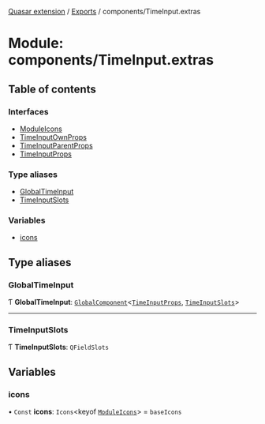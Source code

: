[Quasar extension](../index.md) / [Exports](../modules.md) / components/TimeInput.extras

# Module: components/TimeInput.extras

## Table of contents

### Interfaces

- [ModuleIcons](../interfaces/components_TimeInput_extras.ModuleIcons.md)
- [TimeInputOwnProps](../interfaces/components_TimeInput_extras.TimeInputOwnProps.md)
- [TimeInputParentProps](../interfaces/components_TimeInput_extras.TimeInputParentProps.md)
- [TimeInputProps](../interfaces/components_TimeInput_extras.TimeInputProps.md)

### Type aliases

- [GlobalTimeInput](components_TimeInput_extras.md#globaltimeinput)
- [TimeInputSlots](components_TimeInput_extras.md#timeinputslots)

### Variables

- [icons](components_TimeInput_extras.md#icons)

## Type aliases

### GlobalTimeInput

Ƭ **GlobalTimeInput**: [`GlobalComponent`](../interfaces/components_api.GlobalComponent.md)<[`TimeInputProps`](../interfaces/components_TimeInput_extras.TimeInputProps.md), [`TimeInputSlots`](components_TimeInput_extras.md#timeinputslots)\>

___

### TimeInputSlots

Ƭ **TimeInputSlots**: `QFieldSlots`

## Variables

### icons

• `Const` **icons**: `Icons`<keyof [`ModuleIcons`](../interfaces/components_TimeInput_extras.ModuleIcons.md)\> = `baseIcons`
